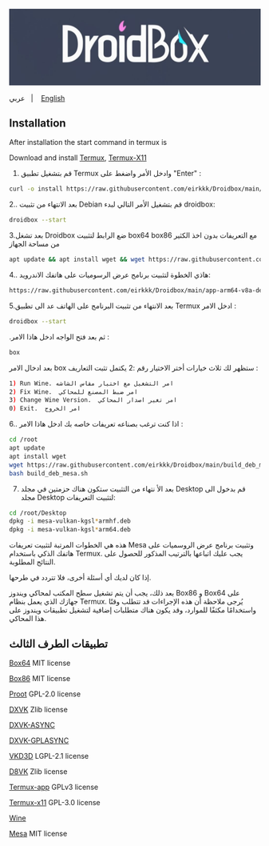 ![logo](Droidbox/ideogram~2.jpeg "logo")

عربي
&nbsp;&nbsp;| &nbsp;&nbsp;
<a href="https://github.com/eirkkk/Droidbox/blob/main/README-EN.md">English</a>

## Installation
After installation the start command in termux is

Download and install
[Termux](https://f-droid.org/repo/com.termux_118.apk),
[Termux-X11](https://raw.githubusercontent.com/Droidbox/termux-x11-arm64-v8a-debug.apk)

1. قم بتشغيل تطبيق Termux وادخل الأمر واضغط على "Enter" :
```bash
curl -o install https://raw.githubusercontent.com/eirkkk/Droidbox/main/setup.sh && chmod +x setup.sh && ./setup.sh
```

2.. بعد الانتهاء من تثبيت Debian قم بتشغيل الأمر التالي لبدء droidbox:
```bash
droidbox --start
```
3.بعد تشغل Droidbox ضع الرابط لتثبيت box64 box86 مع التعريفات بدون اخذ الكثير من مساحة الجهاز
```bash
apt update && apt install wget && wget https://raw.githubusercontent.com/eirkkk/Droidbox/main/box.sh && bash box.sh && rm box.sh
```
4.. هاذي الخطوة لتثبيت برنامج عرض الرسوميات على هاتفك الاندرويد:
```bash
https://raw.githubusercontent.com/eirkkk/Droidbox/main/app-arm64-v8a-debug.apk
```

5.بعد الانتهاء من تثبيت البرنامج على الهاتف عد الى تطبيق Termux ادخل الامر  :
```bash
droidbox --start
```
.ثم بعد فتح الواجه ادخل هاذا الامر :

```bash
box 
````
بعد ادخال الامر box ستظهر لك ثلاث خيارات أختر الاختيار رقم :2 يكتمل تثبت التعاريف :
```bash
1) Run Wine. امر التشغيل مع اختيار مقاس الشاشه
2) Fix Wine.  امر ضبط المصنع للمحاكي 
3) Change Wine Version.  امر تغير اصدار المحاكي
0) Exit.  امر الخروج
   ````


6.. اذا كنت ترغب بصناعه تعريفات خاصه بك ادخل هاذا الامر :
```bash
cd /root
apt update
apt install wget
wget https://raw.githubusercontent.com/eirkkk/Droidbox/main/build_deb_mesa.sh
bash build_deb_mesa.sh
```
 7. بعد الأ نتهاء من التثبيت ستكون هناك حزمتين في مجلد Desktop قم بدخول الى مجلد Desktop لتثبيت التعريفات:
```bash 
cd /root/Desktop
dpkg -i mesa-vulkan-kgsl*armhf.deb
dpkg -i mesa-vulkan-kgsl*arm64.deb
```

هذه هي الخطوات المرتبة لتثبيت تعريفات Mesa وتثبيت برنامج عرض الروسميات على هاتفك الذكي باستخدام Termux. يجب عليك اتباعها بالترتيب المذكور للحصول على النتائج المطلوبة.

إذا كان لديك أي أسئلة أخرى، فلا تتردد في طرحها.

بعد ذلك، يجب أن يتم تشغيل سطح المكتب لمحاكي ويندوز Box86 و Box64 على جهازك الذي يعمل بنظام Termux. يُرجى ملاحظة أن هذه الإجراءات قد تتطلب وقتًا واستخدامًا مكثفًا للموارد، وقد يكون هناك متطلبات إضافية لتشغيل تطبيقات ويندوز على هذا المحاكي.

## تطبيقات الطرف الثالث

[Box64](https://github.com/ptitSeb/box64) MIT license

[Box86](https://github.com/ptitSeb/box86) MIT license

[Proot](https://github.com/termux/proot) GPL-2.0 license

[DXVK](https://github.com/doitsujin/dxvk) Zlib license

[DXVK-ASYNC](https://github.com/Sporif/dxvk-async)

[DXVK-GPLASYNC](https://gitlab.com/Ph42oN/dxvk-gplasync)

[VKD3D](https://github.com/lutris/vkd3d) LGPL-2.1 license

[D8VK](https://github.com/AlpyneDreams/d8vk) Zlib license

[Termux-app](https://github.com/termux/termux-app) GPLv3 license

[Termux-x11](https://github.com/termux/termux-x11) GPL-3.0 license

[Wine](https://wiki.winehq.org/Licensing)

[Mesa](https://docs.mesa3d.org/license.html) MIT license
